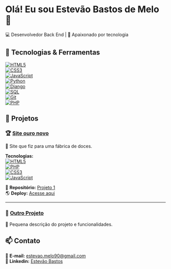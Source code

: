 # Olá! Eu sou Estevão Bastos de Melo 👋  
💻 Desenvolvedor Back End | 🚀 Apaixonado por tecnologia  

## 🔧 Tecnologias & Ferramentas  
[![HTML5](https://img.shields.io/badge/HTML5-E34F26?style=for-the-badge&logo=html5&logoColor=white)](https://developer.mozilla.org/pt-BR/docs/Web/HTML)  
[![CSS3](https://img.shields.io/badge/CSS3-1572B6?style=for-the-badge&logo=css3&logoColor=white)](https://developer.mozilla.org/pt-BR/docs/Web/CSS)  
[![JavaScript](https://img.shields.io/badge/JavaScript-F7DF1E?style=for-the-badge&logo=javascript&logoColor=black)](https://developer.mozilla.org/pt-BR/docs/Web/JavaScript)  
[![Python](https://img.shields.io/badge/Python-3776AB?style=for-the-badge&logo=python&logoColor=white)](https://www.python.org/)  
[![Django](https://img.shields.io/badge/Django-092E20?style=for-the-badge&logo=django&logoColor=white)](https://www.djangoproject.com/)  
[![SQL](https://img.shields.io/badge/SQL-4479A1?style=for-the-badge&logo=mysql&logoColor=white)](https://www.mysql.com/)  
[![Git](https://img.shields.io/badge/Git-F05032?style=for-the-badge&logo=git&logoColor=white)](https://git-scm.com/)  
[![PHP](https://img.shields.io/badge/PHP-777BB4?style=for-the-badge&logo=php&logoColor=white)](https://www.php.net/)  



## 📁 Projetos  

### 🏆 [Site ouro novo](https://github.com/EstevaoBastos/Projeto_1)  
📝 Site que fiz para uma fábrica de doces.  

**Tecnologias:**  
[![HTML5](https://img.shields.io/badge/HTML5-E34F26?style=for-the-badge&logo=html5&logoColor=white)](https://developer.mozilla.org/pt-BR/docs/Web/HTML)  
[![PHP](https://img.shields.io/badge/PHP-777BB4?style=for-the-badge&logo=php&logoColor=white)](https://www.php.net/)  
[![CSS3](https://img.shields.io/badge/CSS3-1572B6?style=for-the-badge&logo=css3&logoColor=white)](https://developer.mozilla.org/pt-BR/docs/Web/CSS)  
[![JavaScript](https://img.shields.io/badge/JavaScript-F7DF1E?style=for-the-badge&logo=javascript&logoColor=black)](https://developer.mozilla.org/pt-BR/docs/Web/JavaScript)  

🔗 **Repositório:** [Projeto 1](https://github.com/EstevaoBastos/Projeto_1)  
🌎 **Deploy:** [Acesse aqui](https://docesouronovo.com.br/)  

---

### 🚀 [Outro Projeto](https://github.com/EstevaoBastos/Projeto_2)  
📝 Pequena descrição do projeto e funcionalidades.  



## 📫 Contato  
📩 **E-mail:** estevao.melo90@gmail.com  
👔 **Linkedin:** [Estevão Bastos](https://linkedin.com/in/estevão-bastos-de-melo-5b010226b/)  
